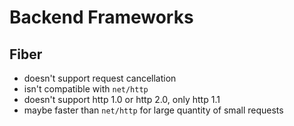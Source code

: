 # Backend Frameworks

## Fiber

- doesn't support request cancellation
- isn't compatible with `net/http`
- doesn't support http 1.0 or http 2.0, only http 1.1
- maybe faster than `net/http` for large quantity of small requests
